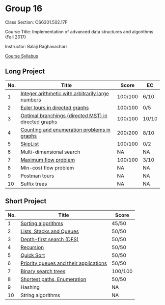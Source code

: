 Group 16
========

Class Section: CS6301.502.17F

Course Title: Implementation of advanced data structures and algorithms (Fall 2017)

Instructor: Balaji Raghavachari 

[Course Syllabus](./syl-CS6301-502-2017f.pdf)

Long Project
------------

| No. | Title | Score | EC |
| --- | --- | --- | --- |
| 1 |  [Integer arithmetic with arbitrarily large numbers](./lp1) | 100/100 | 6/10 |
| 2 |  [Euler tours in directed graphs](./lp2) | 100/100 | 0/5 |
| 3 |  [Optimal branchings (directed MST) in directed graphs](./lp3) | 100/100 | 10/10 |
| 4 |  [Counting and enumeration problems in graphs](./lp4) | 200/200 | 8/10 |
| 5 |  [SkipList](./lp5) | 100/100 | 0/2 |
| 6 |  Multi-dimensional search | NA | NA |
| 7 |  [Maximum flow problem](./lp7) | 100/100 | 3/10 |
| 8 |  Min-cost flow problem | NA | NA |
| 9 |  Postman tours | NA | NA |
| 10 | Suffix trees | NA | NA |

Short Project
-------------

| No. | Title | Score |
| --- | --- | --- |
| 1 |  [Sorting algorithms](./sp1) | 45/50 |
| 2 |  [Lists, Stacks and Queues](./sp2) | 50/50 |
| 3 |  [Depth-first search (DFS)](./sp3) | 50/50 |
| 4 |  [Recursion](./sp4) | 50/50 |
| 5 |  [Quick Sort](./sp5) | 50/50 |
| 6 |  [Priority queues and their applications](./sp6) | 50/50 |
| 7 |  [Binary search trees](./sp7) | 100/100 |
| 8 |  [Shortest paths, Enumeration](./sp8) | 50/50 |
| 9 |  Hashing | NA |
| 10 | String algorithms | NA |
